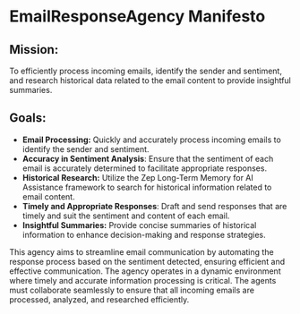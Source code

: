 # EmailResponseAgency Manifesto

## Mission:
To efficiently process incoming emails, identify the sender and sentiment, and research historical data related to the email content to provide insightful summaries.

## Goals:
- **Email Processing:** Quickly and accurately process incoming emails to identify the sender and sentiment.
- **Accuracy in Sentiment Analysis**: Ensure that the sentiment of each email is accurately determined to facilitate appropriate responses.
- **Historical Research:** Utilize the Zep Long-Term Memory for AI Assistance framework to search for historical information related to email content.
- **Timely and Appropriate Responses**: Draft and send responses that are timely and suit the sentiment and content of each email.
- **Insightful Summaries:** Provide concise summaries of historical information to enhance decision-making and response strategies.

This agency aims to streamline email communication by automating the response process based on the sentiment detected, ensuring efficient and effective communication. The agency operates in a dynamic environment where timely and accurate information processing is critical. The agents must collaborate seamlessly to ensure that all incoming emails are processed, analyzed, and researched efficiently.